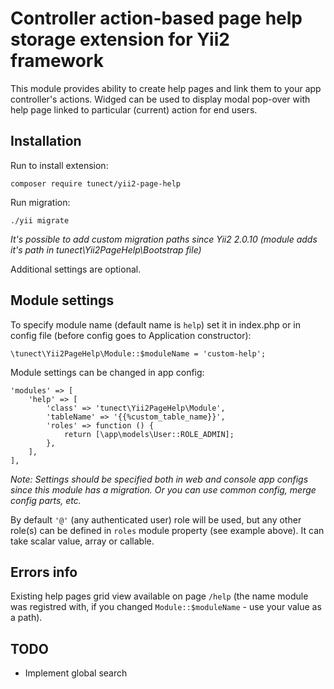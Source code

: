 # Controller action-based page help storage extension for Yii2 framework

This module provides ability to create help pages and link them to your app controller's actions. Widged can be used to display modal pop-over with help page linked to particular (current) action for end users.

## Installation

Run to install extension:

	composer require tunect/yii2-page-help

Run migration:

	./yii migrate

*It's possible to add custom migration paths since Yii2 2.0.10 (module adds it's path in tunect\Yii2PageHelp\Bootstrap file)*

Additional settings are optional.

## Module settings

To specify module name (default name is `help`) set it in index.php or in config file (before config goes to Application constructor):

	\tunect\Yii2PageHelp\Module::$moduleName = 'custom-help';

Module settings can be changed in app config:

	'modules' => [
		'help' => [
			'class' => 'tunect\Yii2PageHelp\Module',
			'tableName' => '{{%custom_table_name}}',
			'roles' => function () {
				return [\app\models\User::ROLE_ADMIN];
			},
		],
	],

*Note: Settings should be specified both in web and console app configs since this module has a migration. Or you can use common config, merge config parts, etc.*

By default `'@'` (any authenticated user) role will be used, but any other role(s) can be defined in `roles` module property (see example above). It can take scalar value, array or callable.

## Errors info

Existing help pages grid view available on page `/help` (the name module was registred with, if you changed `Module::$moduleName` - use your value as a path).

## TODO

* Implement global search
